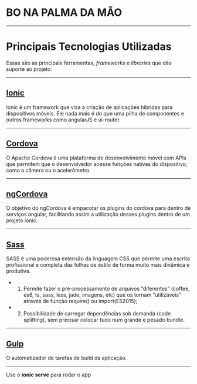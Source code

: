 # BO NA PALMA DA MÃO
______________________________

# Principais Tecnologias Utilizadas
Essas são as principais ferramentas, *frameworks* e *libraries* que dão suporte ao projeto:

______________________________
## [Ionic](http://ionicframework.com/)
Ionic é um framework que visa a criação de aplicações híbridas para dispositivos móveis. 
Ele nada mais é do que uma pilha de componentes e outros frameworks como angularJS e ui-router.

______________________________
## [Cordova](https://cordova.apache.org/)
O Apache Cordova é uma plataforma de desenvolvimento móvel com APIs que permitem que o desenvolvedor acesse funções nativas do dispositivo, como a câmera ou o acelerômetro.

______________________________
## [ngCordova](http://ngcordova.com)
O objetivo do ngCordova é empacotar os plugins do cordova para dentro de serviços angular, facilitando assim a utilização desses plugins dentro de um projeto ionic. 

______________________________
## [Sass](http://sass-lang.com/)

SASS é uma poderosa extensão da linguagem CSS que permite uma escrita profissional e completa das folhas de estilo de forma muito 
mais dinâmica e produtiva. 

* 1. Permite fazer o pré-processamento de arquivos “diferentes” (coffee, es6, ts, sass, less, jade, imagens, etc) que 
os tornam “utilizáveis” através de função require() ou import(ES2015);
* 2. Possibilidade de carregar dependências sob demanda (code splitting), sem precisar
colocar tudo num grande e pesado bundle.

______________________________
## [Gulp](http://gulpjs.com)
O automatizador de tarefas de build da aplicação.

______________________________

Use o **ionic serve** para rodar o app
